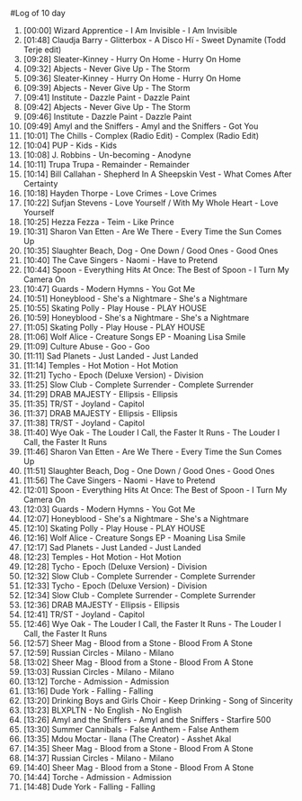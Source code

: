 #Log of 10 day

1. [00:00] Wizard Apprentice - I Am Invisible - I Am Invisible
1. [01:48] Claudja Barry - Glitterbox - A Disco Hï - Sweet Dynamite (Todd Terje edit)
1. [09:28] Sleater-Kinney - Hurry On Home - Hurry On Home
1. [09:32] Abjects - Never Give Up - The Storm
1. [09:36] Sleater-Kinney - Hurry On Home - Hurry On Home
1. [09:39] Abjects - Never Give Up - The Storm
1. [09:41] Institute - Dazzle Paint - Dazzle Paint
1. [09:42] Abjects - Never Give Up - The Storm
1. [09:46] Institute - Dazzle Paint - Dazzle Paint
1. [09:49] Amyl and the Sniffers - Amyl and the Sniffers - Got You
1. [10:01] The Chills - Complex (Radio Edit) - Complex (Radio Edit)
1. [10:04] PUP - Kids - Kids
1. [10:08] J. Robbins - Un-becoming - Anodyne
1. [10:11] Trupa Trupa - Remainder - Remainder
1. [10:14] Bill Callahan - Shepherd In A Sheepskin Vest - What Comes After Certainty
1. [10:18] Hayden Thorpe - Love Crimes - Love Crimes
1. [10:22] Sufjan Stevens - Love Yourself / With My Whole Heart - Love Yourself
1. [10:25] Hezza Fezza - Teim - Like Prince
1. [10:31] Sharon Van Etten - Are We There - Every Time the Sun Comes Up
1. [10:35] Slaughter Beach, Dog - One Down / Good Ones - Good Ones
1. [10:40] The Cave Singers - Naomi - Have to Pretend
1. [10:44] Spoon - Everything Hits At Once: The Best of Spoon - I Turn My Camera On
1. [10:47] Guards - Modern Hymns - You Got Me
1. [10:51] Honeyblood - She's a Nightmare - She's a Nightmare
1. [10:55] Skating Polly - Play House - PLAY HOUSE
1. [10:59] Honeyblood - She's a Nightmare - She's a Nightmare
1. [11:05] Skating Polly - Play House - PLAY HOUSE
1. [11:06] Wolf Alice - Creature Songs EP - Moaning Lisa Smile
1. [11:09] Culture Abuse - Goo - Goo
1. [11:11] Sad Planets - Just Landed - Just Landed
1. [11:14] Temples - Hot Motion - Hot Motion
1. [11:21] Tycho - Epoch (Deluxe Version) - Division
1. [11:25] Slow Club - Complete Surrender - Complete Surrender
1. [11:29] DRAB MAJESTY - Ellipsis - Ellipsis
1. [11:35] TR/ST - Joyland - Capitol
1. [11:37] DRAB MAJESTY - Ellipsis - Ellipsis
1. [11:38] TR/ST - Joyland - Capitol
1. [11:40] Wye Oak - The Louder I Call, the Faster It Runs - The Louder I Call, the Faster It Runs
1. [11:46] Sharon Van Etten - Are We There - Every Time the Sun Comes Up
1. [11:51] Slaughter Beach, Dog - One Down / Good Ones - Good Ones
1. [11:56] The Cave Singers - Naomi - Have to Pretend
1. [12:01] Spoon - Everything Hits At Once: The Best of Spoon - I Turn My Camera On
1. [12:03] Guards - Modern Hymns - You Got Me
1. [12:07] Honeyblood - She's a Nightmare - She's a Nightmare
1. [12:10] Skating Polly - Play House - PLAY HOUSE
1. [12:16] Wolf Alice - Creature Songs EP - Moaning Lisa Smile
1. [12:17] Sad Planets - Just Landed - Just Landed
1. [12:23] Temples - Hot Motion - Hot Motion
1. [12:28] Tycho - Epoch (Deluxe Version) - Division
1. [12:32] Slow Club - Complete Surrender - Complete Surrender
1. [12:33] Tycho - Epoch (Deluxe Version) - Division
1. [12:34] Slow Club - Complete Surrender - Complete Surrender
1. [12:36] DRAB MAJESTY - Ellipsis - Ellipsis
1. [12:41] TR/ST - Joyland - Capitol
1. [12:46] Wye Oak - The Louder I Call, the Faster It Runs - The Louder I Call, the Faster It Runs
1. [12:57] Sheer Mag - Blood from a Stone - Blood From A Stone
1. [12:59] Russian Circles - Milano - Milano
1. [13:02] Sheer Mag - Blood from a Stone - Blood From A Stone
1. [13:03] Russian Circles - Milano - Milano
1. [13:12] Torche - Admission - Admission
1. [13:16] Dude York - Falling - Falling
1. [13:20] Drinking Boys and Girls Choir - Keep Drinking - Song of Sincerity
1. [13:23] BLXPLTN - No English - No English
1. [13:26] Amyl and the Sniffers - Amyl and the Sniffers - Starfire 500
1. [13:30] Summer Cannibals - False Anthem - False Anthem
1. [13:35] Mdou Moctar - Ilana (The Creator) - Asshet Akal
1. [14:35] Sheer Mag - Blood from a Stone - Blood From A Stone
1. [14:37] Russian Circles - Milano - Milano
1. [14:40] Sheer Mag - Blood from a Stone - Blood From A Stone
1. [14:44] Torche - Admission - Admission
1. [14:48] Dude York - Falling - Falling
